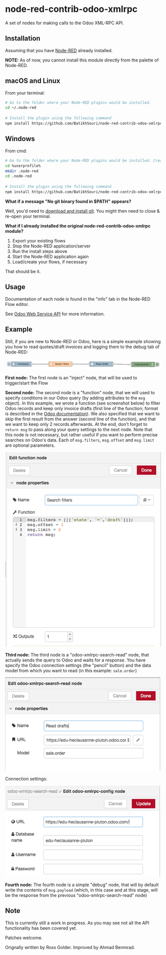 # node-red-contrib-odoo-xmlrpc

A set of nodes for making calls to the Odoo XML-RPC API.

## Installation

Assuming that you have [Node-RED](nodered.org) already installed.

__NOTE:__
As of now, you cannot install this module directly from the palette of Node-RED.

## macOS and Linux
From your terminal:

```bash
# Go to the folder where your Node-RED plugins would be installed.
cd ~/.node-red

# Install the plugin using the following command
npm install https://github.com/BatikhSouri/node-red-contrib-odoo-xmlrpc
```

## Windows
From cmd:

```bash
# Go to the folder where your Node-RED plugins would be installed. Create it if it doesn't exist
cd %userprofile%
mkdir .node-red
cd .node-red

# Install the plugin using the following command
npm install https://github.com/BatikhSouri/node-red-contrib-odoo-xmlrpc
```

__What if a message "No git binary found in $PATH" appears?__

Well, you'd need to [download and install git](https://git-scm.com/downloads). You might then need to close & re-open your terminal.

__What if I already installed the original node-red-contrib-odoo-xmlrpc module?__

1. Export your existing flows
2. Stop the Node-RED application/server
3. Run the install steps above
4. Start the Node-RED application again
5. Load/create your flows, if necessary

That should be it.

## Usage

Documentation of each node is found in the "info" tab in the Node-RED Flow editor.

See [Odoo Web Service API](https://www.odoo.com/documentation/11.0/webservices/odoo.html) for more information.

## Example

Still, if you are new to Node-RED or Odoo, here is a simple example showing you how to read quotes/draft invoices and logging them to the debug tab of Node-RED:

![Example flow](doc/example-flow.png)

__First node:__
The first node is an "inject" node, that will be used to trigger/start the Flow

__Second node:__
The second node is a "function" node, that we will used to specify conditions in our Odoo query (by adding attributes to the `msg` object). In this example, we wrote a function (see screenshot below) to filter Odoo records and keep only invoice drafts (first line of the function; format is described in the [Odoo documentation](https://www.odoo.com/documentation/11.0/webservices/odoo.html#list-records)). We also specified that we want to skip the first result from the answer (second line of the function), and that we want to keep only 2 records afterwards. At the end, don't forget to `return msg` to pass along your query settings to the next node. Note that this node is not necessary, but rather useful if you want to perform precise searches on Odoo's data. Each of `msg.filters`, `msg.offset` and `msg.limit` are optional parameters.

![Second node](doc/node2.png)

__Third node:__
The third node is a "odoo-xmlrpc-search-read" node, that actually sends the query to Odoo and waits for a response. You have specify the Odoo connection settings (the "pencil" button) and the data model from which you want to read (in this example: `sale.order`)

![Third node](doc/node3.png)

Connection settings:

![Connection settings](doc/node3-config.png)

__Fourth node:__
The fourth node is a simple "debug" node, that will by default write the contents of `msg.payload` (which, in this case and at this stage, will be the response from the previous "odoo-xmlrpc-search-read" node)

## Note

This is currently still a work in progress. As you may see not all the API functionality has been covered yet.

Patches welcome.

Orignally written by Ross Golder. Improved by Ahmad Benmrad.
